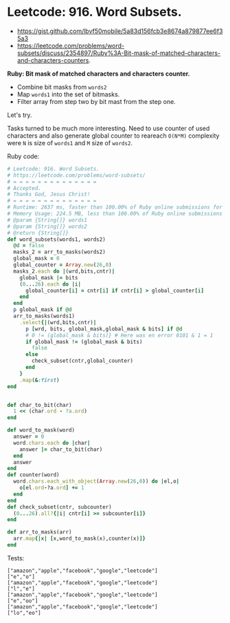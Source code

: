 # Leetcode: 916. Word Subsets.

- https://gist.github.com/lbvf50mobile/5a83d156fcb3e8674a879877ee6f35a3
- https://leetcode.com/problems/word-subsets/discuss/2354897/Ruby%3A-Bit-mask-of-matched-characters-and-characters-counters.

**Ruby: Bit mask of matched characters and characters counter.**


- Combine bit masks from `words2`
- Map `words1` into the set of bitmasks.
- Filter array from step two by bit mast from the step one.

Let's try.


Tasks turned to be much more interesting. Need to use counter of used characters and also generate global counter to reareach `O(N*M)` complexity were `N` is size of `words1` and `M` size of `words2`.


Ruby code:
```Ruby
# Leetcode: 916. Word Subsets.
# https://leetcode.com/problems/word-subsets/
# = = = = = = = = = = = = = =
# Accepted.
# Thanks God, Jesus Christ!
# = = = = = = = = = = = = = =
# Runtime: 2637 ms, faster than 100.00% of Ruby online submissions for Word Subsets.
# Memory Usage: 224.5 MB, less than 100.00% of Ruby online submissions for Word Subsets.
# @param {String[]} words1
# @param {String[]} words2
# @return {String[]}
def word_subsets(words1, words2)
  @d = false
  masks_2 = arr_to_masks(words2)
  global_mask = 0
  global_counter = Array.new(26,0)
  masks_2.each do |(wrd,bits,cntr)|
    global_mask |= bits
    (0...26).each do |i|
      global_counter[i] = cntr[i] if cntr[i] > global_counter[i]
    end
  end
  p global_mask if @d
  arr_to_masks(words1)
    .select{|(wrd,bits,cntr)|
      p [wrd, bits, global_mask,global_mask & bits] if @d
      # 0 != (global_mask & bits)} # Here was en error 0101 & 1 = 1
      if global_mask != (global_mask & bits)
        false
      else
        check_subset(cntr,global_counter)
      end
    }
    .map(&:first)
end


def char_to_bit(char)
  1 << (char.ord - ?a.ord)
end

def word_to_mask(word)
  answer = 0
  word.chars.each do |char|
    answer |= char_to_bit(char)
  end
  answer
end
def counter(word)
  word.chars.each_with_object(Array.new(26,0)) do |el,o|
    o[el.ord-?a.ord] += 1
  end
end
def check_subset(cntr, subcounter)
  (0...26).all?{|i| cntr[i] >= subcounter[i]}
end

def arr_to_masks(arr)
  arr.map{|x| [x,word_to_mask(x),counter(x)]}
end
```

Tests:
```
["amazon","apple","facebook","google","leetcode"]
["e","o"]
["amazon","apple","facebook","google","leetcode"]
["l","e"]
["amazon","apple","facebook","google","leetcode"]
["e","oo"]
["amazon","apple","facebook","google","leetcode"]
["lo","eo"]
```
